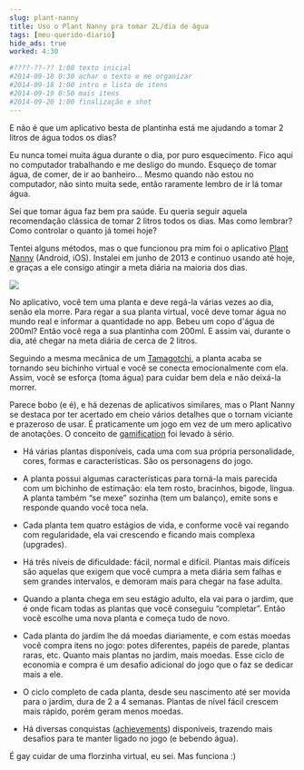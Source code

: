 ```yaml
---
slug: plant-nanny
title: Uso o Plant Nanny pra tomar 2L/dia de água
tags: [meu-querido-diario]
hide_ads: true
worked: 4:30

#????-??-?? 1:00 texto inicial
#2014-09-18 0:30 achar o texto e me organizar
#2014-09-18 1:00 intro e lista de itens
#2014-09-19 0:50 mais itens
#2014-09-20 1:00 finalização e shot
---
```


E não é que um aplicativo besta de plantinha está me ajudando a tomar 2 litros de água todos os dias?

Eu nunca tomei muita água durante o dia, por puro esquecimento. Fico aqui no computador trabalhando e me desligo do mundo. Esqueço de tomar água, de comer, de ir ao banheiro… Mesmo quando não estou no computador, não sinto muita sede, então raramente lembro de ir lá tomar água.

Sei que tomar água faz bem pra saúde. Eu queria seguir aquela recomendação clássica de tomar 2 litros todos os dias. Mas como lembrar? Como controlar o quanto já tomei hoje?

Tentei alguns métodos, mas o que funcionou pra mim foi o aplicativo [Plant Nanny][] (Android, iOS). Instalei em junho de 2013 e continuo usando até hoje, e graças a ele consigo atingir a meta diária na maioria dos dias.

![](http://aurelio.net/img/blog/plant-nanny.jpg)

No aplicativo, você tem uma planta e deve regá-la várias vezes ao dia, senão ela morre. Para regar a sua planta virtual, você deve tomar água no mundo real e informar a quantidade no app. Bebeu um copo d'água de 200ml? Então você rega a sua plantinha com 200ml. E assim vai, durante o dia, até chegar na meta diária de cerca de 2 litros.

Seguindo a mesma mecânica de um [Tamagotchi][], a planta acaba se tornando seu bichinho virtual e você se conecta emocionalmente com ela. Assim, você se esforça (toma água) para cuidar bem dela e não deixá-la morrer.

Parece bobo (e é), e há dezenas de aplicativos similares, mas o Plant Nanny se destaca por ter acertado em cheio vários detalhes que o tornam viciante e prazeroso de usar. É praticamente um jogo em vez de um mero aplicativo de anotações. O conceito de [gamification][] foi levado à sério.

- Há várias plantas disponíveis, cada uma com sua própria personalidade, cores, formas e características. São os personagens do jogo.

- A planta possui algumas características para torná-la mais parecida com um bichinho de estimação: ela tem rosto, bracinhos, bigode, língua. A planta também “se mexe” sozinha (tem um balanço), emite sons e responde quando você toca nela.

- Cada planta tem quatro estágios de vida, e conforme você vai regando com regularidade, ela vai crescendo e ficando mais complexa (upgrades).

- Há três níveis de dificuldade: fácil, normal e difícil. Plantas mais difíceis são aquelas que exigem que você cumpra a meta diária sem falhas e sem grandes intervalos, e demoram mais para chegar na fase adulta.

- Quando a planta chega em seu estágio adulto, ela vai para o jardim, que é onde ficam todas as plantas que você conseguiu “completar”. Então você escolhe uma nova planta e começa tudo de novo.

- Cada planta do jardim lhe dá moedas diariamente, e com estas moedas você compra itens no jogo: potes diferentes, papéis de parede, plantas raras, etc. Quanto mais plantas no jardim, mais moedas. Esse ciclo de economia e compra é um desafio adicional do jogo que o faz se dedicar mais a ele.

- O ciclo completo de cada planta, desde seu nascimento até ser movida para o jardim, dura de 2 a 4 semanas. Plantas de nível fácil crescem mais rápido, porém geram menos moedas.

- Há diversas conquistas ([achievements][]) disponíveis, trazendo mais desafios para te manter ligado no jogo (e bebendo água).

É gay cuidar de uma florzinha virtual, eu sei. Mas funciona :)


[Plant Nanny]:  http://fourdesire.com/works/plantnanny
[Tamagotchi]:   http://aurelio.net/tamagotchi/
[gamification]: http://en.wikipedia.org/wiki/Gamification
[achievements]: http://en.wikipedia.org/wiki/Achievement_(video_gaming)
